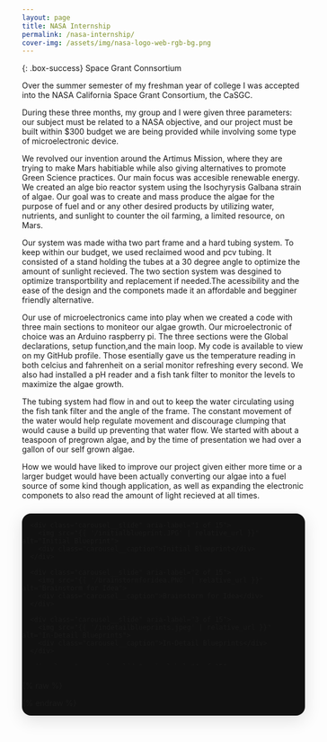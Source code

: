 ```yaml
---
layout: page 
title: NASA Internship 
permalink: /nasa-internship/
cover-img: /assets/img/nasa-logo-web-rgb-bg.png
---
```


{: .box-success}
Space Grant Connsortium 

Over the summer semester of my freshman year of college I was accepted into the NASA California Space Grant Consortium, the CaSGC.  

During these three months, my group and I were given three parameters: our subject must be related to a NASA objective, and our project must be built within $300 budget we are being provided while involving some type of microelectronic device. 

We revolved our invention around the Artimus Mission, where they are trying to make Mars habitiable while also giving alternatives to promote Green Science practices. Our main focus was accesible renewable energy. We created an alge bio reactor system using the Isochyrysis Galbana strain of algae. Our goal was to create and mass produce the algae for the purpose of fuel and or any other desired products by utilizing water, nutrients, and sunlight to counter the oil farming, a limited resource, on Mars. 

Our system was made witha two part frame and a hard tubing system. To keep within our budget, we used reclaimed wood and pcv tubing. It consisted of a stand holding the tubes at a 30 degree angle to optimize the amount of sunlight recieved. The two section system was desgined to optimize transportbility and replacement if needed.The acessibility and the ease of the design and the componets made it an affordable and begginer friendly alternative. 

Our use of microelectronics came into play when we created a code with three main sections to moniteor our algae growth. Our microelectronic of choice was an Arduino raspberry pi. The three sections were the Global declarations, setup function,and the main loop. My code is available to view on my GitHub profile. Those esentially gave us the temperature reading in both celcius and fahrenheit on a serial monitor refreshing every second. We also had installed a pH reader and a fish tank filter  to monitor the levels to maximize the algae growth.  

The tubing system had flow in and out to keep the water circulating using the fish tank filter and the angle of the frame. The constant movement of the water would help regulate movement and discourage clumping that would cause a build up preventing that water flow. We started with about a teaspoon of pregrown algae, and by the time of presentation we had over a gallon of our self grown algae.

How we would have liked to improve our project given either more time or a larger budget would have been actually converting our algae into a fuel source of some kind though application, as well as expanding the electronic componets to also read the amount of light recieved at all times.


<!-- ====== NASA INTERNSHIP CAROUSEL (15 slides) ====== -->
<div class="carousel" id="nasa-carousel" aria-roledescription="carousel" aria-label="NASA Gallery">
  <div class="carousel__viewport">
    <div class="carousel__track" role="group" aria-live="polite">

      <div class="carousel__slide" aria-label="1 of 15">
        <img src="{{ '/initialblueprint.JPG' | relative_url }}" alt="Initial Blueprint">
        <div class="carousel__caption">Initial Blueprint</div>
      </div>

      <div class="carousel__slide" aria-label="2 of 15">
        <img src="{{ '/brainstormforidea.PNG' | relative_url }}" alt="Brainstorm for Idea">
        <div class="carousel__caption">Brainstorm for Idea</div>
      </div>

      <div class="carousel__slide" aria-label="3 of 15">
        <img src="{{ '/indetailblueprints.jpeg' | relative_url }}" alt="In-Detail Blueprints">
        <div class="carousel__caption">In-Detail Blueprints</div>
      </div>

      <div class="carousel__slide" aria-label="4 of 15">
        <img src="{{ '/conceptofwiring.jpg' | relative_url }}" alt="Concept of Wiring">
        <div class="carousel__caption">Concept of Wiring</div>
      </div>

      <div class="carousel__slide" aria-label="5 of 15">
        <img src="{{ '/raspberrypiearduino.jpeg' | relative_url }}" alt="Raspberry Pi + Arduino">
        <div class="carousel__caption">Raspberry Pi + Arduino</div>
      </div>

      <div class="carousel__slide" aria-label="6 of 15">
        <img src="{{ '/pipeline%20connectors.JPG' | relative_url }}" alt="Pipeline Connectors">
        <div class="carousel__caption">Pipeline Connectors</div>
      </div>

      <div class="carousel__slide" aria-label="7 of 15">
        <img src="{{ '/piping.JPG' | relative_url }}" alt="Piping">
        <div class="carousel__caption">Piping</div>
      </div>

      <div class="carousel__slide" aria-label="8 of 15">
        <img src="{{ '/piping2.JPG' | relative_url }}" alt="Piping 2">
        <div class="carousel__caption">Piping 2</div>
      </div>

      <div class="carousel__slide" aria-label="9 of 15">
        <img src="{{ '/frameinposition.JPG' | relative_url }}" alt="Frame in Position">
        <div class="carousel__caption">Frame in Position</div>
      </div>

      <div class="carousel__slide" aria-label="10 of 15">
        <img src="{{ '/filter.jpeg' | relative_url }}" alt="Filter">
        <div class="carousel__caption">Filter</div>
      </div>

      <div class="carousel__slide" aria-label="11 of 15">
        <img src="{{ '/algaesamples.jpeg' | relative_url }}" alt="Algae Samples">
        <div class="carousel__caption">Algae Samples</div>
      </div>

      <div class="carousel__slide" aria-label="12 of 15">
        <img src="{{ '/algaeupclose.jpeg' | relative_url }}" alt="Algae Up Close">
        <div class="carousel__caption">Algae Up Close</div>
      </div>

      <div class="carousel__slide" aria-label="13 of 15">
        <img src="{{ '/presentationpic.jpeg' | relative_url }}" alt="Presentation">
        <div class="carousel__caption">Presentation</div>
      </div>

      <div class="carousel__slide" aria-label="14 of 15">
        <img src="{{ '/inaction.jpeg' | relative_url }}" alt="In Action">
        <div class="carousel__caption">In Action</div>
      </div>

      <div class="carousel__slide" aria-label="15 of 15">
        <img src="{{ '/grouppic.jpeg' | relative_url }}" alt="Group Picture">
        <div class="carousel__caption">Group Picture</div>
      </div>

    </div>

    <button class="carousel__btn carousel__btn--prev" aria-label="Previous" data-action="prev">&#10094;</button>
    <button class="carousel__btn carousel__btn--next" aria-label="Next" data-action="next">&#10095;</button>
    <div class="carousel__dots"></div>
  </div>
</div>

{% raw %}
<style>
  :root { --carousel-width:min(100%,980px); --carousel-aspect:16/9; --dot-size:12px; --dot-active-scale:1.25; }
  .carousel{width:var(--carousel-width);margin:1.5rem auto;position:relative;border-radius:16px;overflow:hidden;box-shadow:0 8px 30px rgba(0,0,0,.12);background:#111}
  .carousel__viewport{aspect-ratio:var(--carousel-aspect);position:relative;overflow:hidden}
  .carousel__track{display:flex;height:100%}
  .carousel__slide{flex:0 0 100%;position:relative;display:grid;place-items:center;background:#000}
  .carousel__slide img{width:100%;height:100%;object-fit:cover;display:block}
  .carousel__caption{position:absolute;left:0;right:0;bottom:0;padding:.75rem .9rem;background:linear-gradient(180deg,rgba(0,0,0,0) 0%,rgba(0,0,0,.55) 64%,rgba(0,0,0,.8) 100%);color:#fff;font:500 14px/1.4 system-ui,-apple-system,Segoe UI,Roboto,Helvetica,Arial,sans-serif;text-shadow:0 1px 2px rgba(0,0,0,.7)}
  .carousel__btn{position:absolute;top:50%;transform:translateY(-50%);background:rgba(0,0,0,.45);border:none;color:#fff;width:44px;height:44px;border-radius:999px;display:grid;place-items:center;cursor:pointer}
  .carousel__btn--prev{left:10px}.carousel__btn--next{right:10px}
  .carousel__dots{position:absolute;left:0;right:0;bottom:10px;display:flex;gap:8px;justify-content:center}
  .carousel__dot{width:var(--dot-size);height:var(--dot-size);border-radius:50%;background:rgba(255,255,255,.45);border:0;cursor:pointer;transition:transform .15s ease,background .2s ease}
  .carousel__dot[aria-current="true"]{background:#fff;transform:scale(var(--dot-active-scale))}
</style>

<script>
(function(){
  const root = document.getElementById('nasa-carousel');
  if (!root) return;

  const viewport = root.querySelector('.carousel__viewport');
  const track    = root.querySelector('.carousel__track');
  const slides   = Array.from(root.querySelectorAll('.carousel__slide'));
  const prev     = root.querySelector('[data-action="prev"]');
  const next     = root.querySelector('[data-action="next"]');
  const dotsWrap = root.querySelector('.carousel__dots');

  function sizeSlides(){
    const w = viewport.clientWidth;
    slides.forEach(s => s.style.flex = `0 0 ${w}px`);
  }
  sizeSlides();
  window.addEventListener('resize', sizeSlides);

  slides.forEach((_, idx) => {
    const b = document.createElement('button');
    b.className = 'carousel__dot'; b.type='button';
    b.setAttribute('aria-label', `Go to slide ${idx+1}`);
    b.addEventListener('click', () => go(idx));
    dotsWrap.appendChild(b);
  });

  let i = 0;
  function updateDots(){
    dotsWrap.querySelectorAll('.carousel__dot').forEach((d, idx) =>
      d.setAttribute('aria-current', idx===i ? 'true' : 'false'));
    slides.forEach((s, idx) => s.setAttribute('aria-hidden', idx===i ? 'false' : 'true'));
  }

  function go(n){
    i = (n + slides.length) % slides.length;
    viewport.scrollTo({ left: i * viewport.clientWidth, behavior: 'smooth' });
    updateDots();
  }
  const nextF = () => go(i+1);
  const prevF = () => go(i-1);

  next.addEventListener('click', nextF);
  prev.addEventListener('click', prevF);
  root.addEventListener('keydown', e => { if (e.key==='ArrowRight') nextF(); if (e.key==='ArrowLeft') prevF(); });

  let snapTimer = null;
  viewport.addEventListener('scroll', () => {
    clearTimeout(snapTimer);
    snapTimer = setTimeout(() => {
      i = Math.round(viewport.scrollLeft / viewport.clientWidth);
      updateDots();
    }, 80);
  });

  track.style.display = 'flex';
  viewport.style.overflowX = 'auto';
  viewport.style.scrollSnapType = 'x mandatory';
  slides.forEach(s => s.style.scrollSnapAlign = 'center');

  go(0);
})();
</script>
{% endraw %}
<!-- ====== /NASA INTERNSHIP CAROUSEL ====== -->


